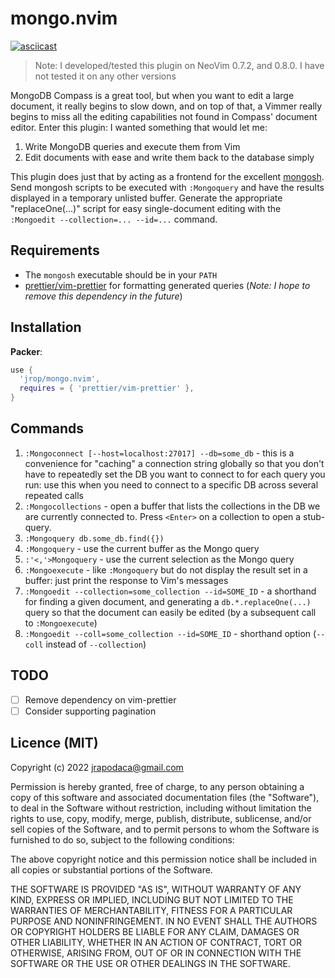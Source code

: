 # mongo.nvim

[![asciicast](https://asciinema.org/a/MHHlLdHfIGkA6Sswtp4PfW9E0.svg)](https://asciinema.org/a/MHHlLdHfIGkA6Sswtp4PfW9E0)

> Note: I developed/tested this plugin on NeoVim 0.7.2, and 0.8.0. I have not
> tested it on any other versions

MongoDB Compass is a great tool, but when you want to edit a large document, it
really begins to slow down, and on top of that, a Vimmer really begins to miss
all the editing capabilities not found in Compass' document editor. Enter this
plugin: I wanted something that would let me:

1. Write MongoDB queries and execute them from Vim
2. Edit documents with ease and write them back to the database simply

This plugin does just that by acting as a frontend for the excellent
[mongosh](https://www.mongodb.com/docs/mongodb-shell/write-scripts/). Send
mongosh scripts to be executed with `:Mongoquery` and have the results displayed
in a temporary unlisted buffer. Generate the appropriate "replaceOne(...)"
script for easy single-document editing with the `:Mongoedit --collection=... --id=...`
command.

## Requirements

- The `mongosh` executable should be in your `PATH`
- [prettier/vim-prettier](https://github.com/prettier/vim-prettier) for
  formatting generated queries (_Note: I hope to remove this dependency in the
  future_)

## Installation

**Packer**:

```lua
use {
  'jrop/mongo.nvim',
  requires = { 'prettier/vim-prettier' },
}
```

## Commands

1. `:Mongoconnect [--host=localhost:27017] --db=some_db` - this is a convenience
   for "caching" a connection string globally so that you don't have to
   repeatedly set the DB you want to connect to for each query you run: use this
   when you need to connect to a specific DB across several repeated calls
2. `:Mongocollections` - open a buffer that lists the collections in the DB we
   are currently connected to. Press `<Enter>` on a collection to open a
   stub-query.
3. `:Mongoquery db.some_db.find({})`
4. `:Mongoquery` - use the current buffer as the Mongo query
5. `:'<,'>Mongoquery` - use the current selection as the Mongo query
6. `:Mongoexecute` - like `:Mongoquery` but do not display the result set in a
   buffer: just print the response to Vim's messages
7. `:Mongoedit --collection=some_collection --id=SOME_ID` - a shorthand for
   finding a given document, and generating a `db.*.replaceOne(...)` query so
   that the document can easily be edited (by a subsequent call to
   `:Mongoexecute`)
8. `:Mongoedit --coll=some_collection --id=SOME_ID` - shorthand option (`--coll`
   instead of `--collection`)

## TODO

- [ ] Remove dependency on vim-prettier
- [ ] Consider supporting pagination

## Licence (MIT)

Copyright (c) 2022 <jrapodaca@gmail.com>

Permission is hereby granted, free of charge, to any person obtaining a copy
of this software and associated documentation files (the "Software"), to deal
in the Software without restriction, including without limitation the rights
to use, copy, modify, merge, publish, distribute, sublicense, and/or sell
copies of the Software, and to permit persons to whom the Software is
furnished to do so, subject to the following conditions:

The above copyright notice and this permission notice shall be included in all
copies or substantial portions of the Software.

THE SOFTWARE IS PROVIDED "AS IS", WITHOUT WARRANTY OF ANY KIND, EXPRESS OR
IMPLIED, INCLUDING BUT NOT LIMITED TO THE WARRANTIES OF MERCHANTABILITY,
FITNESS FOR A PARTICULAR PURPOSE AND NONINFRINGEMENT. IN NO EVENT SHALL THE
AUTHORS OR COPYRIGHT HOLDERS BE LIABLE FOR ANY CLAIM, DAMAGES OR OTHER
LIABILITY, WHETHER IN AN ACTION OF CONTRACT, TORT OR OTHERWISE, ARISING FROM,
OUT OF OR IN CONNECTION WITH THE SOFTWARE OR THE USE OR OTHER DEALINGS IN THE
SOFTWARE.
